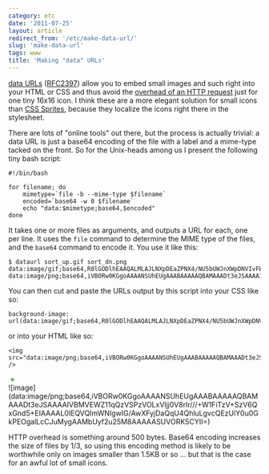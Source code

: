 ```yaml
---
category: etc
date: '2011-07-25'
layout: article
redirect_from: '/etc/make-data-url/'
slug: 'make-data-url'
tags: www
title: 'Making "data" URLs'
---
```


[data URLs](http://en.wikipedia.org/wiki/Data_URI_scheme)
([RFC2397](http://www.ietf.org/rfc/rfc2397)) allow you to embed small
images and such right into your HTML or CSS and thus avoid the [overhead
of an HTTP
request](http://code.google.com/speed/page-speed/docs/request.html) just
for one tiny 16x16 icon. I think these are a more elegant solution for
small icons than [CSS
Sprites](http://www.alistapart.com/articles/sprites), because they
localize the icons right there in the stylesheet.

There are lots of "online tools" out there, but the process is actually
trivial: a data URL is just a base64 encoding of the file with a label
and a mime-type tacked on the front. So for the Unix-heads among us I
present the following tiny bash script:

``` {.sourceCode .bash}
#!/bin/bash

for filename; do
    mimetype=`file -b --mime-type $filename`
    encoded=`base64 -w 0 $filename`
    echo "data:$mimetype;base64,$encoded"
done
```

It takes one or more files as arguments, and outputs a URL for each, one
per line. It uses the `file` command to determine the MIME type of the
files, and the `base64` command to encode it. You use it like this:

    $ dataurl sort_up.gif sort_dn.png
    data:image/gif;base64,R0lGODlhEAAQALMLAJLNXpDEaZPNX4/NU5bUWJnXWpDNVIvFWXyuWmOPRf///////wAAAAAAAAAAAAAAACH5BAEAAAsALAAAAAAQABAAAAQvcMlJq704612V4ouSJJ8mAgiZnYVwqJY4EsEIU55oAKSHiQNe6We7XXI5kHK5iQAAOw==
    data:image/png;base64,iVBORw0KGgoAAAANSUhEUgAAABAAAAAQBAMAAADt3eJSAAAAIVBMVEWZ11qQzVSPzVOLxVljj0V8rlr///+W1FiTzV+SzV6QxGnd5+EIAAAAL0lEQVQImWNIgwIG/AwXFyjDaQqU4QhluLgvcQEzUiY0u0GkPEOgalLcCJuMygAAMbUyf2u25M8AAAAASUVORK5CYII=

You can then cut and paste the URLs output by this script into your CSS
like so:

    background-image: url(data:image/gif;base64,R0lGODlhEAAQALMLAJLNXpDEaZPNX4/NU5bUWJnXWpDNVIvFWXyuWmOPRf///////wAAAAAAAAAAAAAAACH5BAEAAAsALAAAAAAQABAAAAQvcMlJq704612V4ouSJJ8mAgiZnYVwqJY4EsEIU55oAKSHiQNe6We7XXI5kHK5iQAAOw==)

or into your HTML like so:

    <img src="data:image/png;base64,iVBORw0KGgoAAAANSUhEUgAAABAAAAAQBAMAAADt3eJSAAAAIVBMVEWZ11qQzVSPzVOLxVljj0V8rlr///+W1FiTzV+SzV6QxGnd5+EIAAAAL0lEQVQImWNIgwIG/AwXFyjDaQqU4QhluLgvcQEzUiY0u0GkPEOgalLcCJuMygAAMbUyf2u25M8AAAAASUVORK5CYII=" />

<div style="height: 16px; width: 16px; background-image: url(data:image/gif;base64,R0lGODlhEAAQALMLAJLNXpDEaZPNX4/NU5bUWJnXWpDNVIvFWXyuWmOPRf///////wAAAAAAAAAAAAAAACH5BAEAAAsALAAAAAAQABAAAAQvcMlJq704612V4ouSJJ8mAgiZnYVwqJY4EsEIU55oAKSHiQNe6We7XXI5kHK5iQAAOw==)"> </div>
![image](data:image/png;base64,iVBORw0KGgoAAAANSUhEUgAAABAAAAAQBAMAAADt3eJSAAAAIVBMVEWZ11qQzVSPzVOLxVljj0V8rlr///+W1FiTzV+SzV6QxGnd5+EIAAAAL0lEQVQImWNIgwIG/AwXFyjDaQqU4QhluLgvcQEzUiY0u0GkPEOgalLcCJuMygAAMbUyf2u25M8AAAAASUVORK5CYII=)

HTTP overhead is something around 500 bytes. Base64 encoding increases
the size of files by 1/3, so using this encoding method is likely to be
worthwhile only on images smaller than 1.5KB or so ... but that is the
case for an awful lot of small icons.
